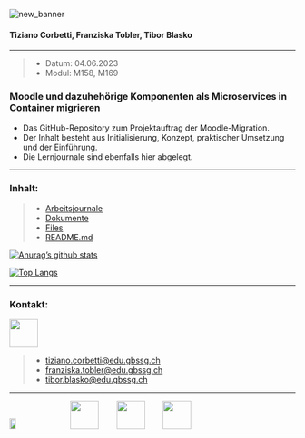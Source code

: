 ![new_banner](https://github.com/EpicAlpaca55/Projekt_Docker/assets/98404509/66386d22-9c9c-41e1-b038-b8bcd93b2ae2)

#### Tiziano Corbetti, Franziska Tobler, Tibor Blasko
---

> - Datum: 04.06.2023
> - Modul: M158, M169
### Moodle und dazuhehörige Komponenten als Microservices in Container migrieren</br>

- Das GitHub-Repository zum Projektauftrag der Moodle-Migration.
- Der Inhalt besteht aus Initialisierung, Konzept, praktischer Umsetzung und der Einführung.
- Die Lernjournale sind ebenfalls hier abgelegt.

---

### Inhalt:</br>
> - [Arbeitsjournale](/Arbeitsjournale)
> - [Dokumente](/Dokumente)
> - [Files](/Files)
> - [README.md](/README.md)

[![Anurag’s github stats](https://github-readme-stats.vercel.app/api?username=EpicAlpaca55)](https://github.com/yushi1007)

[![Top Langs](https://github-readme-stats.vercel.app/api/top-langs/?username=EpicAlpaca55&layout=donut)](https://github.com/yushi1007)

---

### Kontakt:
<img src="https://cdn-icons-png.flaticon.com/128/732/732223.png" style="width: 50px; height: 50px;">

> - tiziano.corbetti@edu.gbssg.ch
> - franziska.tobler@edu.gbssg.ch
> - tibor.blasko@edu.gbssg.ch

---

<img src="https://upload.wikimedia.org/wikipedia/commons/thumb/c/c6/Moodle-logo.svg/2560px-Moodle-logo.svg.png" width="15%" height="7%">&nbsp;&nbsp;&nbsp;&nbsp;&nbsp;&nbsp;&nbsp;&nbsp;<img src="https://cdn-icons-png.flaticon.com/128/5969/5969059.png" style="width: 50px; height: 50px;">&nbsp;&nbsp;&nbsp;&nbsp;&nbsp;&nbsp;&nbsp;&nbsp;<img src="https://cdn-icons-png.flaticon.com/128/5968/5968313.png" style="width: 50px; height: 50px;">&nbsp;&nbsp;&nbsp;&nbsp;&nbsp;&nbsp;&nbsp;&nbsp;<img src="https://cdn-icons-png.flaticon.com/128/888/888879.png" style="width: 50px; height: 50px;">
